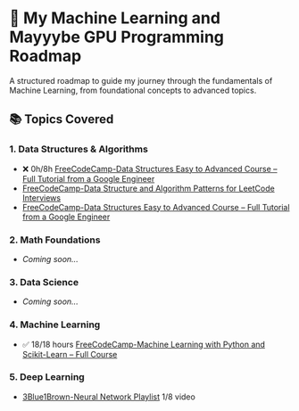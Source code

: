 # 🧠 My Machine Learning and Mayyybe GPU Programming Roadmap

A structured roadmap to guide my journey through the fundamentals of Machine Learning, from foundational concepts to advanced topics.

## 📚 Topics Covered

### 1. Data Structures & Algorithms  
- ❌ 0h/8h [FreeCodeCamp-Data Structures Easy to Advanced Course – Full Tutorial from a Google Engineer](https://www.youtube.com/watch?v=RBSGKlAvoiM&t=91s)
- [FreeCodeCamp-Data Structure and Algorithm Patterns for LeetCode Interviews](https://www.youtube.com/watch?v=Z_c4byLrNBU)
- [FreeCodeCamp-Data Structures Easy to Advanced Course – Full Tutorial from a Google Engineer](https://www.youtube.com/watch?v=RBSGKlAvoiM&t=91s) 

### 2. Math Foundations  
- *Coming soon...*

### 3. Data Science  
- *Coming soon...*

### 4. Machine Learning  
- ✅ 18/18 hours [FreeCodeCamp-Machine Learning with Python and Scikit-Learn – Full Course](https://www.youtube.com/watch?v=hDKCxebp88A&t)

### 5. Deep Learning  
- [3Blue1Brown-Neural Network Playlist](https://www.youtube.com/playlist?list=PLZHQObOWTQDNU6R1_67000Dx_ZCJB-3pi) 1/8 video
